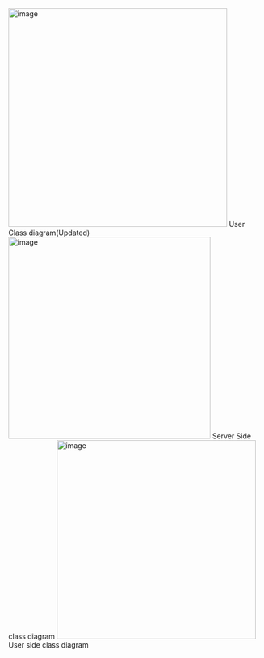 <img width="433" alt="image" src="https://user-images.githubusercontent.com/126746410/230837083-b3c61134-7d9e-44fd-928c-eeee4c33c3d2.png">
User Class diagram(Updated)

<img width="400" alt="image" src="https://user-images.githubusercontent.com/126746410/229682481-ff54750a-0836-490d-a69e-cc10c50326c7.png">
Server Side class diagram

<img width="394" alt="image" src="https://user-images.githubusercontent.com/126746410/229682778-b004db78-fad8-48f5-b0fa-a3d77ca57bd6.png">
User side class diagram
